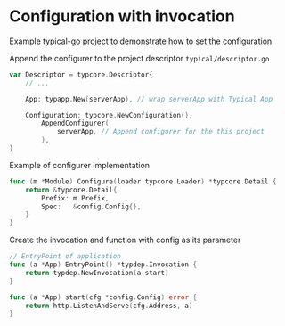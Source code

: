 # Configuration with invocation

Example typical-go project to demonstrate how to set the configuration

Append the configurer to the project descriptor `typical/descriptor.go`
```go
var Descriptor = typcore.Descriptor{
	// ...

	App: typapp.New(serverApp), // wrap serverApp with Typical App

	Configuration: typcore.NewConfiguration().
		AppendConfigurer(
			serverApp, // Append configurer for the this project
		),
}

```

Example of configurer implementation
```go
func (m *Module) Configure(loader typcore.Loader) *typcore.Detail {
	return &typcore.Detail{
		Prefix: m.Prefix,
		Spec:   &config.Config{},
	}
}
```

Create the invocation and function with config as its parameter
```go
// EntryPoint of application
func (a *App) EntryPoint() *typdep.Invocation {
	return typdep.NewInvocation(a.start)
}

func (a *App) start(cfg *config.Config) error {
	return http.ListenAndServe(cfg.Address, a)
}
```